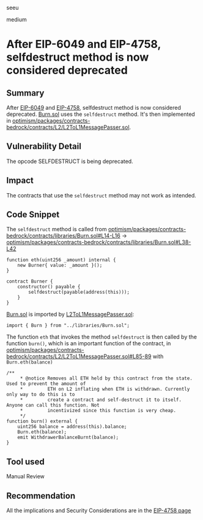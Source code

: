 seeu

medium

# After EIP-6049 and EIP-4758, selfdestruct method is now considered deprecated

## Summary

After [EIP-6049](https://eips.ethereum.org/EIPS/eip-6049) and [EIP-4758](https://eips.ethereum.org/EIPS/eip-4758), selfdestruct method is now considered deprecated. [Burn.sol](https://github.com/sherlock-audit/2023-01-optimism/blob/main/optimism/packages/contracts-bedrock/contracts/libraries/Burn.sol) uses the `selfdestruct` method. It's then implemented in [optimism/packages/contracts-bedrock/contracts/L2/L2ToL1MessagePasser.sol](https://github.com/sherlock-audit/2023-01-optimism/blob/main/optimism/packages/contracts-bedrock/contracts/L2/L2ToL1MessagePasser.sol).

## Vulnerability Detail

The opcode SELFDESTRUCT is being deprecated.

## Impact

The contracts that use the `selfdestruct` method may not work as intended.

## Code Snippet

The `selfdestruct` method is called from [optimism/packages/contracts-bedrock/contracts/libraries/Burn.sol#L14-L16](https://github.com/sherlock-audit/2023-01-optimism/blob/main/optimism/packages/contracts-bedrock/contracts/libraries/Burn.sol#L14-L16) -> [optimism/packages/contracts-bedrock/contracts/libraries/Burn.sol#L38-L42](https://github.com/sherlock-audit/2023-01-optimism/blob/main/optimism/packages/contracts-bedrock/contracts/libraries/Burn.sol#L38-L42)
```Solidity
function eth(uint256 _amount) internal {
    new Burner{ value: _amount }();
}
```
```Solidity
contract Burner {
    constructor() payable {
        selfdestruct(payable(address(this)));
    }
}
```

[Burn.sol](https://github.com/sherlock-audit/2023-01-optimism/blob/main/optimism/packages/contracts-bedrock/contracts/libraries/Burn.sol) is imported by [L2ToL1MessagePasser.sol](https://github.com/sherlock-audit/2023-01-optimism/blob/main/optimism/packages/contracts-bedrock/contracts/L2/L2ToL1MessagePasser.sol#L7):
```Solidity
import { Burn } from "../libraries/Burn.sol";
```

The function `eth` that invokes the method `selfdestruct` is then called by the function `burn()`, which is an important function of the contract, in [optimism/packages/contracts-bedrock/contracts/L2/L2ToL1MessagePasser.sol#L85-89](https://github.com/sherlock-audit/2023-01-optimism/blob/main/optimism/packages/contracts-bedrock/contracts/L2/L2ToL1MessagePasser.sol#L85-89) with `Burn.eth(balance)`
```Solidity
/**
     * @notice Removes all ETH held by this contract from the state. Used to prevent the amount of
     *         ETH on L2 inflating when ETH is withdrawn. Currently only way to do this is to
     *         create a contract and self-destruct it to itself. Anyone can call this function. Not
     *         incentivized since this function is very cheap.
     */
function burn() external {
    uint256 balance = address(this).balance;
    Burn.eth(balance);
    emit WithdrawerBalanceBurnt(balance);
}
```

## Tool used

Manual Review

## Recommendation

All the implications and Security Considerations are in the [EIP-4758 page](https://eips.ethereum.org/EIPS/eip-4758#security-considerations)